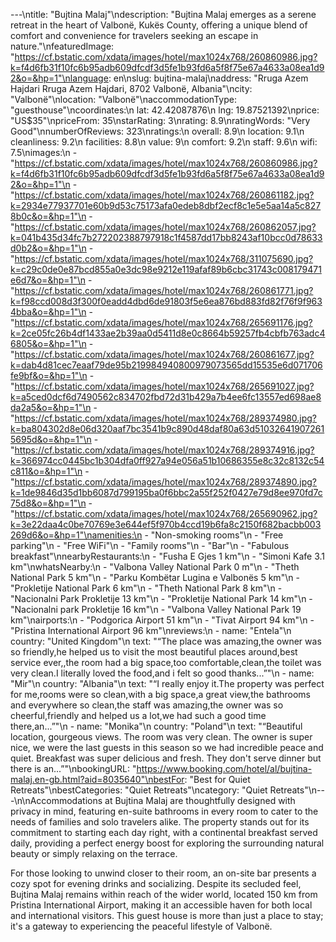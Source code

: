 ---\ntitle: "Bujtina Malaj"\ndescription: "Bujtina Malaj emerges as a serene retreat in the heart of Valbonë, Kukës County, offering a unique blend of comfort and convenience for travelers seeking an escape in nature."\nfeaturedImage: "https://cf.bstatic.com/xdata/images/hotel/max1024x768/260860986.jpg?k=f4d6fb31f10fc6b95adb609dfcdf3d5fe1b93fd6a5f8f75e67a4633a08ea1d92&o=&hp=1"\nlanguage: en\nslug: bujtina-malaj\naddress: "Rruga Azem Hajdari Rruga Azem Hajdari, 8702 Valbonë, Albania"\ncity: "Valbonë"\nlocation: "Valbonë"\naccommodationType: "guesthouse"\ncoordinates:\n  lat: 42.42087876\n  lng: 19.87521392\nprice: "US$35"\npriceFrom: 35\nstarRating: 3\nrating: 8.9\nratingWords: "Very Good"\nnumberOfReviews: 323\nratings:\n  overall: 8.9\n  location: 9.1\n  cleanliness: 9.2\n  facilities: 8.8\n  value: 9\n  comfort: 9.2\n  staff: 9.6\n  wifi: 7.5\nimages:\n  - "https://cf.bstatic.com/xdata/images/hotel/max1024x768/260860986.jpg?k=f4d6fb31f10fc6b95adb609dfcdf3d5fe1b93fd6a5f8f75e67a4633a08ea1d92&o=&hp=1"\n  - "https://cf.bstatic.com/xdata/images/hotel/max1024x768/260861182.jpg?k=2934e77937701e60b9d53c75173afa0edeb8dbf2ecf8c1e5e5aa14a5c8278b0c&o=&hp=1"\n  - "https://cf.bstatic.com/xdata/images/hotel/max1024x768/260862057.jpg?k=041b435d34fc7b272202388797918c1f4587dd17bb8243af10bcc0d78633d0b2&o=&hp=1"\n  - "https://cf.bstatic.com/xdata/images/hotel/max1024x768/311075690.jpg?k=c29c0de0e87bcd855a0e3dc98e9212e119afaf89b6cbc31743c008179471e6d7&o=&hp=1"\n  - "https://cf.bstatic.com/xdata/images/hotel/max1024x768/260861771.jpg?k=f98ccd008d3f300f0eadd4dbd6de91803f5e6ea876bd883fd82f76f9f9634bba&o=&hp=1"\n  - "https://cf.bstatic.com/xdata/images/hotel/max1024x768/265691176.jpg?k=2ce05fc26b4df1433ae2b39aa0d5411d8e0c8664b59257fb4cbfb763adc46805&o=&hp=1"\n  - "https://cf.bstatic.com/xdata/images/hotel/max1024x768/260861677.jpg?k=dab4d81cec7eaaf79de95b219984940800979073565dd15535e6d071706fe9bf&o=&hp=1"\n  - "https://cf.bstatic.com/xdata/images/hotel/max1024x768/265691027.jpg?k=a5ced0dcf6d7490562c834702fbd72d31b429a7b4ee6fc13557ed698ae8da2a5&o=&hp=1"\n  - "https://cf.bstatic.com/xdata/images/hotel/max1024x768/289374980.jpg?k=ba804302d8e06d320aaf7bc3541b9c890d48daf80a63d510326419072615695d&o=&hp=1"\n  - "https://cf.bstatic.com/xdata/images/hotel/max1024x768/289374916.jpg?k=366974cc0445bc1b304dfa0ff927a94e056a51b10686355e8c32c8132c54c811&o=&hp=1"\n  - "https://cf.bstatic.com/xdata/images/hotel/max1024x768/289374890.jpg?k=1de9846d35d1bb6087d799195ba0f6bbc2a55f252f0427e79d8ee970fd7c75d8&o=&hp=1"\n  - "https://cf.bstatic.com/xdata/images/hotel/max1024x768/265690962.jpg?k=3e22daa4c0be70769e3e644ef5f970b4ccd19b6fa8c2150f682bacbb003269d6&o=&hp=1"\namenities:\n  - "Non-smoking rooms"\n  - "Free parking"\n  - "Free WiFi"\n  - "Family rooms"\n  - "Bar"\n  - "Fabulous breakfast"\nnearbyRestaurants:\n  - "Fusha E Gjes 1 km"\n  - "Simoni Kafe 3.1 km"\nwhatsNearby:\n  - "Valbona Valley National Park 0 m"\n  - "Theth National Park 5 km"\n  - "Parku Kombëtar Lugina e Valbonës 5 km"\n  - "Prokletije National Park 6 km"\n  - "Theth National Park 8 km"\n  - "Nacionalni Park Prokletije 13 km"\n  - "Prokletije National Park 14 km"\n  - "Nacionalni park Prokletije 16 km"\n  - "Valbona Valley National Park 19 km"\nairports:\n  - "Podgorica Airport 51 km"\n  - "Tivat Airport 94 km"\n  - "Pristina International Airport 96 km"\nreviews:\n  - name: "Entela"\n    country: "United Kingdom"\n    text: "“The place was amazing,the owner was so friendly,he helped us to visit the most beautiful places around,best service ever,,the room had a big space,too comfortable,clean,the toilet was very clean.I literally loved the food,and i felt so good thanks...”"\n  - name: "Mir"\n    country: "Albania"\n    text: "“I really enjoy it.The property was perfect for me,rooms were so clean,with a big space,a great view,the bathrooms and everywhere so clean,the staff was amazing,the owner was so cheerful,friendly and helped us a lot,we had such a good time there,an...”"\n  - name: "Monika"\n    country: "Poland"\n    text: "“Beautiful location, gourgeous views. The room was very clean.
The owner is super nice, we were the last guests in this season so we had incredible peace and quiet.
Breakfast was super delicious and fresh.
They don't serve dinner but there is an...”"\nbookingURL: "https://www.booking.com/hotel/al/bujtina-malaj.en-gb.html?aid=8035640"\nbestFor: "Best for Quiet Retreats"\nbestCategories: "Quiet Retreats"\ncategory: "Quiet Retreats"\n---\n\nAccommodations at Bujtina Malaj are thoughtfully designed with privacy in mind, featuring en-suite bathrooms in every room to cater to the needs of families and solo travelers alike. The property stands out for its commitment to starting each day right, with a continental breakfast served daily, providing a perfect energy boost for exploring the surrounding natural beauty or simply relaxing on the terrace.

For those looking to unwind closer to their room, an on-site bar presents a cozy spot for evening drinks and socializing. Despite its secluded feel, Bujtina Malaj remains within reach of the wider world, located 150 km from Pristina International Airport, making it an accessible haven for both local and international visitors. This guest house is more than just a place to stay; it's a gateway to experiencing the peaceful lifestyle of Valbonë.